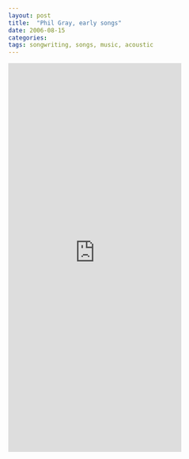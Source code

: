 ```yaml
---
layout: post
title:  "Phil Gray, early songs"
date: 2006-08-15
categories:
tags: songwriting, songs, music, acoustic
---
```



<iframe style="border: 0; width: 350px; height: 786px;" src="http://bandcamp.com/EmbeddedPlayer/album=3121239863/size=large/bgcol=ffffff/linkcol=0687f5/transparent=true/" seamless><a href="http://floraflora.bandcamp.com/album/phil-gray">phil gray by phil gray</a></iframe>